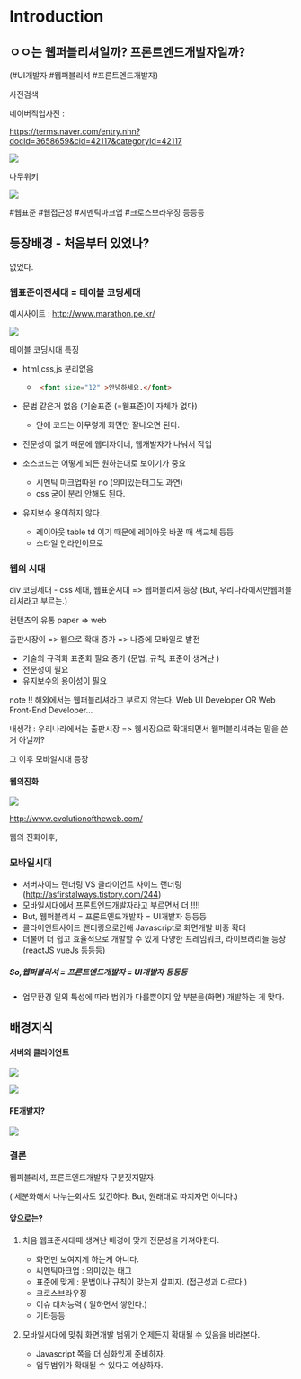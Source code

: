 # Introduction

## ㅇㅇ는 웹퍼블리셔일까? 프론트엔드개발자일까?

(#UI개발자 #웹퍼블리셔 #프론트엔드개발자)



사전검색

네이버직업사전 : 

https://terms.naver.com/entry.nhn?docId=3658659&cid=42117&categoryId=42117

![](https://code.d2.co.kr/jewdri/images/intro/intro_01.jpg)

나무위키

![](https://code.d2.co.kr/jewdri/images/intro/intro_02.jpg)

#웹표준 #웹접근성 #시멘틱마크업 #크로스브라우징 등등등 



## 등장배경  - 처음부터 있었나? 

없었다. 



### 웹표준이전세대  = 테이블 코딩세대

예시사이트 : http://www.marathon.pe.kr/

![](https://code.d2.co.kr/jewdri/images/intro/before_01.jpg)



테이블 코딩시대 특징

- html,css,js 분리없음

  - ```html
     <font size="12" >안녕하세요.</font>
    ```

- 문법 같은거 없음 (기술표준 (=웹표준)이 자체가 없다)

  - 안에 코드는 아무렇게 화면만 잘나오면 된다.

- 전문성이 없기 때문에  웹디자이너, 웹개발자가 나눠서 작업 

- 소스코드는 어떻게 되든 원하는대로 보이기가 중요

  - 시멘틱 마크업따윈 no (의미있는태그도 과연)
  - css 굳이 분리 안해도 된다. 

- 유지보수 용이하지 않다. 
  - 레이아웃  table td 이기 때문에 레이아웃 바꿀 때 색교체 등등
  - 스타일 인라인이므로


### 웹의 시대

div 코딩세대 - css 세대, 웹표준시대 => 웹퍼블리셔 등장 (But,  우리나라에서만웹퍼블리셔라고 부르는.)

컨텐츠의 유통 paper => web 

출판시장이 => 웹으로 확대 증가 => 나중에 모바일로 발전

- 기술의 규격화 표준화 필요 증가 (문법, 규칙, 표준이 생겨난 )
- 전문성이 필요
- 유지보수의 용이성이 필요



note !!  해외에서는 웹퍼블리셔라고 부르지 않는다. Web UI Developer OR Web Front-End Developer...

내생각 : 우리나라에서는 출판시장 => 웹시장으로 확대되면서 웹퍼블리셔라는 말을 쓴거 아닐까?

그 이후 모바일시대 등장

#### 웹의진화

![](https://code.d2.co.kr/jewdri/images/intro/knowledge_04.jpg)

http://www.evolutionoftheweb.com/

웹의 진화이후, 



### 모바일시대

- 서버사이드 랜더링  VS 클라이언트 사이드 랜더링 (http://asfirstalways.tistory.com/244)
- 모바일시대에서 프론트엔드개발자라고 부르면서 더 !!!!
- But, 웹퍼블리셔 = 프론트엔드개발자 = UI개발자 등등등
- 클라이언트사이드 랜더링으로인해 Javascript로 화면개발 비중 확대
- 더불어 더 쉽고 효율적으로 개발할 수 있게 다양한 프레임워크, 라이브러리들 등장(reactJS vueJs 등등등)

##### So,웹퍼블리셔 = 프론트엔드개발자 = UI개발자 등등등

- 업무환경 일의 특성에 따라 범위가 다를뿐이지 앞 부분을(화면) 개발하는 게 맞다.



## 배경지식

#### 서버와 클라이언트

![](https://code.d2.co.kr/jewdri/images/intro/knowledge.jpg)

![](https://code.d2.co.kr/jewdri/images/intro/knowledge_02.jpg)

#### FE개발자?

![](https://code.d2.co.kr/jewdri/images/intro/knowledge_03.jpg)



### 결론

웹퍼블리셔, 프론트엔드개발자 구분짓지말자.

( 세분화해서 나누는회사도 있긴하다. But, 원래대로 따지자면 아니다.)

#### 앞으로는?

1. 처음 웹표준시대때 생겨난 배경에 맞게 전문성을 가져야한다. 

   - 화면만 보여지게 하는게 아니다.
   - 씨멘틱마크업 : 의미있는 태그
   - 표준에 맞게 : 문법이나 규칙이 맞는지 살피자. (접근성과 다르다.)
   - 크로스브라우징
   - 이슈 대처능력 ( 일하면서 쌓인다.)
   - 기타등등 

2. 모바일시대에 맞춰 화면개발 범위가 언제든지 확대될 수 있음을 바라본다.

   - Javascript 쪽을 더 심화있게 준비하자.
   - 업무범위가 확대될 수 있다고 예상하자.





